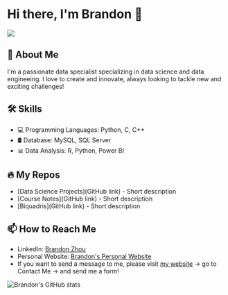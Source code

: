 <!-- ### Hi there 👋 -->

<!--
**brandonzhou2002/brandonzhou2002** is a ✨ _special_ ✨ repository because its `README.md` (this file) appears on your GitHub profile.

Here are some ideas to get you started:

- 🔭 I’m currently working on ...
- 🌱 I’m currently learning ...
- 👯 I’m looking to collaborate on ...
- 🤔 I’m looking for help with ...
- 💬 Ask me about ...
- 📫 How to reach me: ...
- 😄 Pronouns: ...
- ⚡ Fun fact: ...
-->

# Hi there, I'm Brandon 👋

![](https://komarev.com/ghpvc/?username=brandonzhou2002)

## 🚀 About Me
I'm a passionate data specialist specializing in data science and data engineeing. I love to create and innovate, always looking to tackle new and exciting challenges!

## 🛠 Skills
- 💻 Programming Languages: Python, C, C++
- 🛢 Database: MySQL, SQL Server
- 📊 Data Analysis: R, Python, Power BI

## 🔥 My Repos
- [Data Science Projects](GitHub link) - Short description
- [Course Notes](GitHub link) - Short description
- [Biquadris](GitHub link) - Short description

## 📫 How to Reach Me
- LinkedIn: [Brandon Zhou](linkedin.com/in/zihaozhou)
- Personal Website: [Brandon's Personal Website](student.math.uwaterloo.ca/~z458zhou/)
- If you want to send a message to me, please visit [my website](student.math.uwaterloo.ca/~z458zhou/) -> go to Contact Me -> and send me a form!

![Brandon's GitHub stats](https://github-readme-stats.vercel.app/api?username=brandonzhou2002&show_icons=true&theme=radical)
